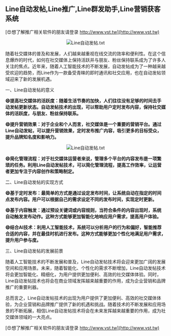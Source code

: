 ## **Line自动发帖,Line推广,Line群发助手,Line营销获客系统**

[😍想了解推广相关软件的朋友请登录 http://www.vst.tw](http://www.vst.tw)

 <center><img src="https://vst.tw/MP4/tuiguang/png/4.png" alt="Line自动发帖.txt"></center>

随着社交媒体的普及和发展，人们越来越重视在线交流的效率和便利性。在这个信息爆炸的时代，如何在社交媒体上保持活跃并与朋友、粉丝保持联系成为了许多人关注的焦点。近年来，随着人工智能技术的不断发展，自动发帖成为了一种越来越受欢迎的趋势，而Line作为一款备受青睐的即时通讯和社交应用，也在自动发帖领域迎来了新的发展机遇。

一、Line自动发帖的意义

**😄提高社交媒体的活跃度：随着生活节奏的加快，人们往往没有足够的时间去手动发帖更新状态。自动发帖技术的出现，可以帮助用户定时发布内容，保持社交媒体的活跃度，与朋友、粉丝保持联系。**

**😄提升营销效果：对于企业和个人而言，社交媒体是一个重要的营销平台。通过Line自动发帖，可以提升营销效果，定时发布推广内容，吸引更多的目标受众，提升品牌知名度和影响力。**

 <center><img src="https://vst.tw/MP4/tuiguang/png/4.png" alt="Line自动发帖.txt"></center>

**😄简化管理流程：对于社交媒体运营者来说，管理多个平台的内容发布是一项繁琐的任务。利用Line自动发帖技术，可以简化管理流程，提高工作效率，让运营者更加专注于内容创作和策略制定。**

二、Line自动发帖的实现方式

**😄基于定时发布：最简单的方式是通过设定发布时间，让系统自动在指定的时间点发布内容。用户可以根据自己的需求设定不同的发布时间，实现定时更新。**

**😄基于内容触发：通过预设关键词或内容规则，当符合条件的内容出现时，系统自动触发发布动作。这种方式能够更加智能化地响应用户需求，提高用户体验。**

**😄结合AI技术：利用人工智能技术，系统可以分析用户的行为和偏好，智能推荐合适的内容，并在最佳时机进行发布。这种方式能够更加个性化地满足用户需求，提升用户参与度。**

三、Line自动发帖的发展前景

随着人工智能技术的不断发展和普及，Line自动发帖技术将会迎来更加广阔的发展空间和应用场景。未来，随着智能化、个性化的需求不断增加，Line自动发帖技术将会更加智能化、精细化，为用户提供更加便利、高效的社交媒体体验。同时，Line自动发帖技术也将会在商业领域发挥越来越重要的作用，成为企业营销和品牌推广的重要利器。

总而言之，Line自动发帖技术的出现为用户提供了更加便利、高效的社交媒体体验，为企业营销和品牌推广提供了新的机遇和挑战。随着技术的不断发展和应用场景的不断拓展，相信Line自动发帖技术将会在未来发挥越来越重要的作用，成为社交媒体领域的一大亮点。

[😍想了解推广相关软件的朋友请登录 http://www.vst.tw](http://www.vst.tw)



